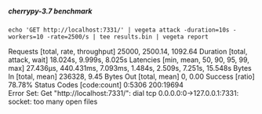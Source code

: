 ##### cherrypy-3.7 benchmark

`echo 'GET http://localhost:7331/' | vegeta attack -duration=10s -workers=10 -rate=2500/s | tee results.bin | vegeta report`

Requests      [total, rate, throughput]         25000, 2500.14, 1092.64
Duration      [total, attack, wait]             18.024s, 9.999s, 8.025s
Latencies     [min, mean, 50, 90, 95, 99, max]  27.436µs, 440.431ms, 7.093ms, 1.484s, 2.509s, 7.251s, 15.548s
Bytes In      [total, mean]                     236328, 9.45
Bytes Out     [total, mean]                     0, 0.00
Success       [ratio]                           78.78%
Status Codes  [code:count]                      0:5306  200:19694  
Error Set:
Get "http://localhost:7331/": dial tcp 0.0.0.0:0->127.0.0.1:7331: socket: too many open files
